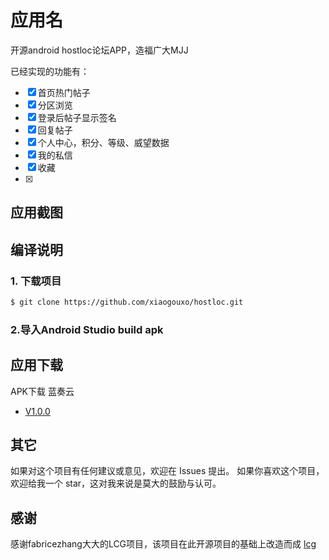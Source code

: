 # 应用名
开源android hostloc论坛APP，造福广大MJJ

已经实现的功能有：
- [x] 首页热门帖子
- [x] 分区浏览
- [x] 登录后帖子显示签名
- [x] 回复帖子
- [x] 个人中心，积分、等级、威望数据
- [x] 我的私信
- [x] 收藏
- [x] 

## 应用截图

## 编译说明
### 1. 下载项目
```bash
$ git clone https://github.com/xiaogouxo/hostloc.git
```

### 2.导入Android Studio build apk

## 应用下载
APK下载 蓝奏云
 - [V1.0.0](https://wwa.lanzous.com/ian5Ajwc6wb)
 
## 其它
如果对这个项目有任何建议或意见，欢迎在 Issues 提出。
如果你喜欢这个项目，欢迎给我一个 star，这对我来说是莫大的鼓励与认可。
 
## 感谢
感谢fabricezhang大大的LCG项目，该项目在此开源项目的基础上改造而成
[lcg](https://github.com/fabricezhang/lcg)